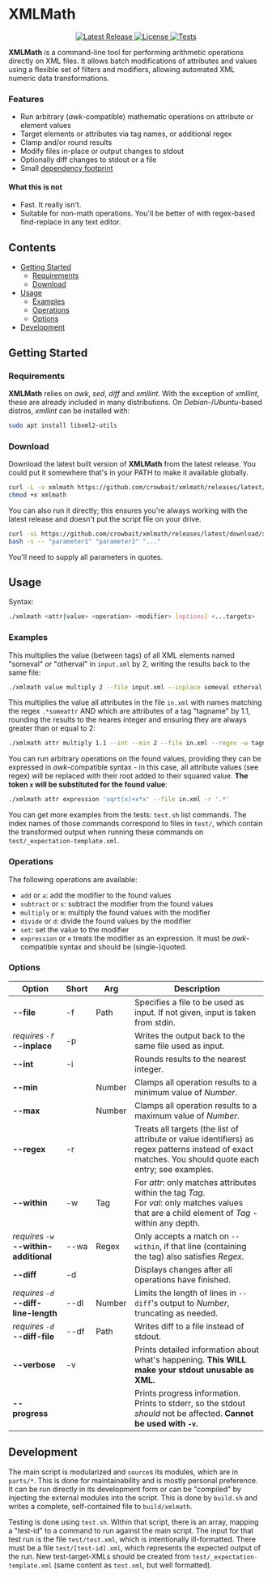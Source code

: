 # XMLMath <!-- omit in toc -->

<div style="text-align: center;">
  <a href="https://github.com/crowbait/xmlmath/releases/latest">
    <img src="https://img.shields.io/github/v/release/crowbait/xmlmath" alt="Latest Release">
  </a>
  <a href="https://github.com/crowbait/xmlmath/blob/main/LICENSE">
    <img src="https://img.shields.io/github/license/crowbait/xmlmath" alt="License">
  </a>
  <a href="https://github.com/crowbait/xmlmath/actions/workflows/test.yml">
    <img src="https://github.com/crowbait/xmlmath/actions/workflows/test.yml/badge.svg" alt="Tests">
  </a>
</div>

**XMLMath** is a command-line tool for performing arithmetic operations directly on XML files.
It allows batch modifications of attributes and values using a flexible set of filters and modifiers, allowing automated XML numeric data transformations.

### Features <!-- omit in toc -->
- Run arbitrary (*awk*-compatible) mathematic operations on attribute or element values
- Target elements or attributes via tag names, or additional regex
- Clamp and/or round results
- Modify files in-place or output changes to stdout
- Optionally diff changes to stdout or a file
- Small [dependency footprint](#requirements)

#### What this is not
- Fast. It really isn't.
- Suitable for non-math operations. You'll be better of with regex-based find-replace in any text editor.

## Contents <!-- omit in toc -->
- [Getting Started](#getting-started)
  - [Requirements](#requirements)
  - [Download](#download)
- [Usage](#usage)
  - [Examples](#examples)
  - [Operations](#operations)
  - [Options](#options)
- [Development](#development)


## Getting Started
### Requirements
**XMLMath** relies on *awk*, *sed*, *diff* and *xmllint*.
With the exception of *xmllint*, these are already included in many distributions.
On *Debian*-/*Ubuntu*-based distros, *xmllint* can be installed with:
```bash
sudo apt install libxml2-utils
```

### Download
Download the latest built version of **XMLMath** from the latest release.
You could put it somewhere that's in your PATH to make it available globally.
```bash
curl -L -o xmlmath https://github.com/crowbait/xmlmath/releases/latest/download/xmlmath
chmod +x xmlmath
```
You can also run it directly; this ensures you're always working with the latest release and doesn't put the script file on your drive.
```bash
curl -sL https://github.com/crowbait/xmlmath/releases/latest/download/xmlmath | /
bash -s -- "parameter1" "parameter2" "..."
```
You'll need to supply all parameters in quotes.

## Usage
Syntax:
```bash
./xmlmath <attr|value> <operation> <modifier> [options] <...targets>
```

### Examples
This multiplies the value (between tags) of all XML elements named "someval" *or* "otherval" in `input.xml` by 2, writing the results back to the same file:
```bash
./xmlmath value multiply 2 --file input.xml --inplace someval otherval
```
This multiplies the value all attributes in the file `in.xml` with names matching the regex `.*someattr` AND which are attributes of a tag "tagname" by 1.1, rounding the results to the neares integer and ensuring they are always greater than or equal to 2:
```bash
./xmlmath attr multiply 1.1 --int --min 2 --file in.xml --regex -w tagname '.*someattr'
```
You can run arbitrary operations on the found values, providing they can be expressed in *awk*-compatible syntax - in this case, all attribute values (see regex) will be replaced with their root added to their squared value.
**The token `x` will be substituted for the found value**:
```bash
./xmlmath attr expression 'sqrt(x)+x*x' --file in.xml -r '.*'
```
You can get more examples from the tests: `test.sh` list commands.
The index names of those commands correspond to files in `test/`, which contain the transformed output when running these commands on `test/_expectation-template.xml`.

### Operations
The following operations are available:
- `add` or `a`: add the modifier to the found values
- `subtract` or `s`: subtract the modifier from the found values
- `multiply` or `m`: multiply the found values with the modifier
- `divide` or `d`: divide the found values by the modifier
- `set`: set the value to the modifier
- `expression` or `e` treats the modifier as an expression. It must be *awk*-compatible syntax and should be (single-)quoted.

### Options
| **Option**                                 | **Short** | **Arg** | **Description**                                                                                                                                        |
| ------------------------------------------ | --------- | ------- | ------------------------------------------------------------------------------------------------------------------------------------------------------ |
| **--file**                                 | -f        | Path    | Specifies a file to be used as input. If not given, input is taken from stdin.                                                                         |
| *requires `-f`*<br>**--inplace**           | -p        |         | Writes the output back to the same file used as input.                                                                                                 |
| **--int**                                  | -i        |         | Rounds results to the nearest integer.                                                                                                                 |
| **--min**                                  |           | Number  | Clamps all operation results to a minimum value of *Number*.                                                                                           |
| **--max**                                  |           | Number  | Clamps all operation results to a maximum value of *Number*.                                                                                           |
| **--regex**                                | -r        |         | Treats all targets (the list of attribute or value identifiers) as regex patterns instead of exact matches. You should quote each entry; see examples. |
| **--within**                               | -w        | Tag     | For *attr*: only matches attributes within the tag *Tag*.<br>For *val*: only matches values that are a child element of *Tag* - within any depth.      |
| *requires `-w`*<br>**--within-additional** | --wa      | Regex   | Only accepts a match on `--within`, if that line (containing the tag) also satisfies *Regex*.                                                          |
| **--diff**                                 | -d        |         | Displays changes after all operations have finished.                                                                                                   |
| *requires `-d`*<br>**--diff-line-length**  | --dl      | Number  | Limits the length of lines in `--diff`'s output to *Number*, truncating as needed.                                                                     |
| *requires `-d`*<br>**--diff-file**         | --df      | Path    | Writes diff to a file instead of stdout.                                                                                                               |
| **--verbose**                              | -v        |         | Prints detailed information about what's happening. **This WILL make your stdout unusable as XML.**                                                    |
| **--progress**                             |           |         | Prints progress information. Prints to stderr, so the stdout *should* not be affected. **Cannot be used with `-v`.**                                   |

## Development
The main script is modularized and `source`s its modules, which are in `parts/*`.
This is done for maintainability and is mostly personal preference.
It can be run directly in its development form or can be "compiled" by injecting the external modules into the script.
This is done by `build.sh` and writes a complete, self-contained file to `build/xmlmath`.

Testing is done using `test.sh`.
Within that script, there is an array, mapping a "test-id" to a command to run against the main script.
The input for that test run is the file `test/test.xml`, which is intentionally ill-formatted.
There must be a file `test/[test-id].xml`, which represents the expected output of the run.
New test-target-XMLs should be created from `test/_expectation-template.xml` (same content as `test.xml`, but well formatted).